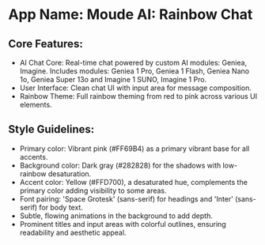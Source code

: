 # **App Name**: Moude AI: Rainbow Chat

## Core Features:

- AI Chat Core: Real-time chat powered by custom AI modules: Geniea, Imagine. Includes modules: Geniea 1 Pro, Geniea 1 Flash, Geniea Nano 1o, Geniea Super 13o and Imagine 1 SUNO, Imagine 1 Pro.
- User Interface: Clean chat UI with input area for message composition.
- Rainbow Theme: Full rainbow theming from red to pink across various UI elements.

## Style Guidelines:

- Primary color: Vibrant pink (#FF69B4) as a primary vibrant base for all accents.
- Background color: Dark gray (#282828) for the shadows with low-rainbow desaturation.
- Accent color: Yellow (#FFD700), a desaturated hue, complements the primary color adding visibility to some areas.
- Font pairing: 'Space Grotesk' (sans-serif) for headings and 'Inter' (sans-serif) for body text.
- Subtle, flowing animations in the background to add depth.
- Prominent titles and input areas with colorful outlines, ensuring readability and aesthetic appeal.